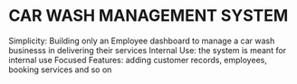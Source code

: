 # CAR WASH MANAGEMENT SYSTEM

Simplicity: Building only an Employee dashboard to manage a car wash businesss in delivering their services
Internal Use: the system is meant for internal use
Focused Features: adding customer records, employees, booking services and so on
